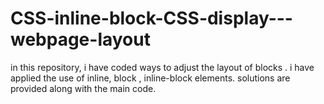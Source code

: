 # CSS-inline-block-CSS-display---webpage-layout
in this repository, i have coded ways to adjust the layout of blocks . i have applied the use of inline, block , inline-block elements. solutions are provided along with the main code. 
